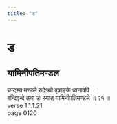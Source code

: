 ```yaml
---
title: "ड"
---
```


# ड
## यामिनीपतिमण्डल
चन्द्रस्य मण्डले रुद्रेऽथो वृषाङ्के ध्वनावपि ।<BR>बन्दिवृन्दे तथा डः स्यात् यामिनीपतिमण्डले ॥ २१ ॥<BR>verse 1.1.1.21<BR>page 0120

